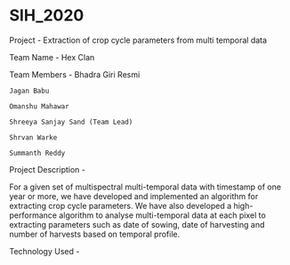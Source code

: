 # SIH_2020
Project - Extraction of crop cycle parameters from multi temporal data


Team Name - Hex Clan


Team Members - 
    Bhadra Giri Resmi
    
    Jagan Babu
    
    Omanshu Mahawar
    
    Shreeya Sanjay Sand (Team Lead)
    
    Shrvan Warke
    
    Summanth Reddy
   
   
Project Description -

For a given set of multispectral multi-temporal data with timestamp of one year or more, we have developed and
implemented an algorithm for extracting crop cycle parameters. We have also developed a high-performance algorithm to analyse multi-temporal data at each pixel to extracting parameters such as date of sowing, date of harvesting and number of harvests based on temporal profile.

Technology Used - 
    
   
    
